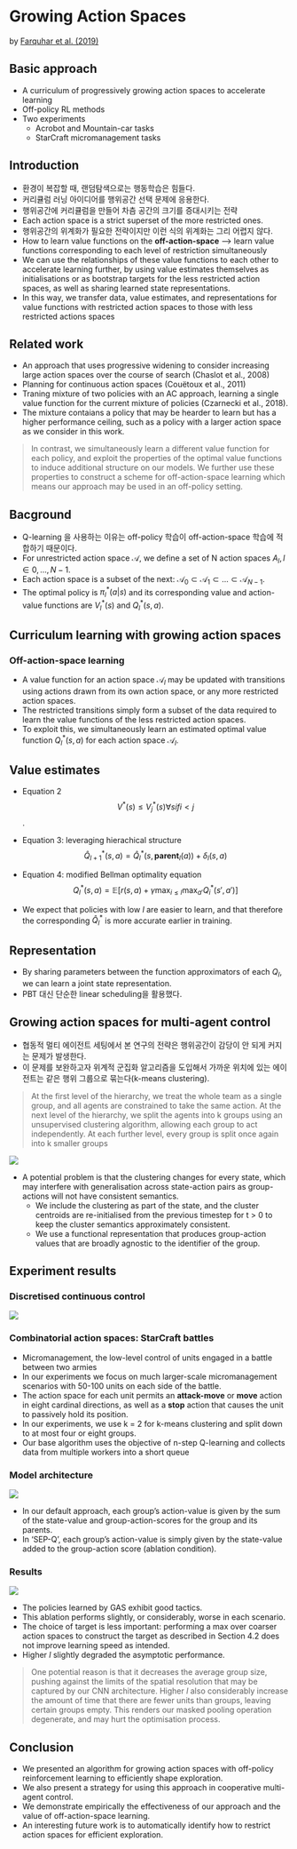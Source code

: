 # Growing Action Spaces
by [Farquhar et al. (2019)](http://arxiv.org/abs/1906.12266)

## Basic approach
* A curriculum of progressively growing action spaces to accelerate learning
* Off-policy RL methods
* Two experiments
  * Acrobot and Mountain-car tasks
  * StarCraft micromanagement tasks

## Introduction
* 환경이 복잡할 때, 랜덤탐색으로는 행동학습은 힘들다.
* 커리큘럼 러닝 아이디어를 행위공간 선택 문제에 응용한다.
* 행위공간에 커리큘럼을 만들어 차츰 공간의 크기를 증대시키는 전략
* Each action space is a strict superset of the more restricted ones.
* 행위공간의 위계화가 필요한 전략이지만 이런 식의 위계화는 그리 어렵지 않다.
* How to learn value functions on the **off-action-space** --> learn value functions corresponding to each level of restriction simultaneously
* We can use the relationships of these value functions to each other to accelerate learning further, by using value estimates themselves as initialisations or as bootstrap targets for the less restricted action spaces, as well as sharing learned state representations.
* In this way, we transfer data, value estimates, and representations for value functions with restricted action spaces to those with less restricted actions spaces

## Related work
* An approach that uses progressive widening to consider increasing large action spaces over the course of search (Chaslot et al., 2008)
* Planning for continuous action spaces (Couëtoux et al., 2011)
* Traning mixture of two policies with an AC approach, learning a single value function for the current mixture of policies (Czarnecki et al., 2018).
* The mixture contaians a policy that may be hearder to learn but has a higher performance ceiling, such as a policy with a larger action space as we consider in this work.

> In contrast, we simultaneously learn a different value function for each policy, and
exploit the properties of the optimal value functions to induce additional structure on our models.
We further use these properties to construct a scheme for off-action-space learning which means our
approach may be used in an off-policy setting.

## Bacground
* Q-learning 을 사용하는 이유는 off-policy 학습이 off-action-space 학습에 적합하기 때문이다.
* For unrestricted action space $\mathcal{A}$, we define a set of N action spaces $A_l, l \in {0, ..., N-1}$.
* Each action space is a subset of the next: $\mathcal{A}_0 \subset \mathcal{A}_1 \subset ... \subset \mathcal{A}_{N-1}$.
* The optimal policy is $\pi^*_l (a|s)$ and its corresponding value and action-value functions are $V_l^* (s)$ and $Q_l^* (s, a)$.

## Curriculum learning with growing action spaces
### Off-action-space learning
* A value function for an action space $\mathcal{A}_l$ may be updated with transitions using actions drawn from its own action space, or any more restricted action spaces.
* The restricted transitions simply form a subset of the data required to learn the value functions of the less restricted action spaces.
* To exploit this, we simultaneously learn an estimated optimal value function $Q_l^* (s, a)$ for each action space $\mathcal{A}_l$.

## Value estimates
* Equation 2
$$V^*(s) \leq V^*_j (s) \forall s if i < j$$.

* Equation 3: leveraging hierachical structure
$$ \hat{Q}^*_{l+1}(s,a)=\hat{Q}^*_l (s, \textbf{parent}_l(a)) + \delta_l (s,a) $$

* Equation 4: modified Bellman optimality equation
$$ Q^*_l (s,a) = \mathbb{E}[r(s,a)+\gamma \max_{i\leq l} \max_{a'} Q^*_i (s', a')] $$

* We expect that policies with low $l$ are easier to learn, and that therefore the corresponding $\hat{Q}_l^*$ is more accurate earlier in training.

## Representation
* By sharing parameters between the function approximators of each $Q_l$, we can learn a joint state representation.
* PBT 대신 단순한 linear scheduling을 활용했다.

## Growing action spaces for multi-agent control
* 협동적 멀티 에이전트 세팅에서 본 연구의 전략은 행위공간이 감당이 안 되게 커지는 문제가 발생한다.
* 이 문제를 보완하고자 위계적 군집화 알고리즘을 도입해서 가까운 위치에 있는 에이전트는 같은 행위 그룹으로 묶는다(k-means clustering).

> At the first level of the hierarchy, we treat the whole team as a single group, and all agents are
constrained to take the same action. At the next level of the hierarchy, we split the agents into k
groups using an unsupervised clustering algorithm, allowing each group to act independently. At
each further level, every group is split once again into k smaller groups

![](sec_5.PNG)

* A potential problem is that the clustering changes for every state, which may interfere with generalisation across state-action pairs as group-actions will not have consistent semantics.
  * We include the clustering as part of the state, and the cluster centroids are re-initialised from the previous timestep for t > 0 to keep the cluster semantics approximately consistent.
  * We use a functional representation that produces group-action values that are broadly agnostic to the identifier of the group.

## Experiment results
### Discretised continuous control
![](fig_1.PNG)

### Combinatorial action spaces: StarCraft battles
* Micromanagement, the low-level control of units engaged in a battle between two armies
* In our experiments we focus on much larger-scale micromanagement scenarios with 50-100 units on each side of the battle.
* The action space for each unit permits an **attack-move** or **move** action in eight cardinal directions, as well as a **stop** action that causes the unit to passively hold its position.
* In our experiments, we use k = 2 for k-means clustering and split down to at most four or eight groups.
* Our base algorithm uses the objective of n-step Q-learning and collects data from multiple workers into a short queue

### Model architecture
![](fig_2.PNG)

* In our default approach, each group’s action-value is given by the sum of the state-value and group-action-scores for the group and its parents.
* In ‘SEP-Q’, each group’s action-value is simply given by the state-value added to the group-action score (ablation condition).

### Results
![](fig_3.PNG)

* The policies learned by GAS exhibit good tactics.
* This ablation performs slightly, or considerably, worse in each scenario.
* The choice of target is less important: performing a max over coarser action spaces to construct the target as described in Section 4.2 does not improve learning speed as intended.
* Higher $l$ slightly degraded the asymptotic performance.

>One potential reason is that it decreases the average group size, pushing
against the limits of the spatial resolution that may be captured by our CNN architecture. Higher *l*
also considerably increase the amount of time that there are fewer units than groups, leaving certain
groups empty. This renders our masked pooling operation degenerate, and may hurt the optimisation
process.

## Conclusion
* We presented an algorithm for growing action spaces with off-policy reinforcement learning to efficiently shape exploration.
* We also present a strategy for using this approach in cooperative multi-agent control.
* We demonstrate empirically the effectiveness of our approach and the value of off-action-space learning.
* An interesting future work is to automatically identify how to restrict action spaces for efficient exploration.
